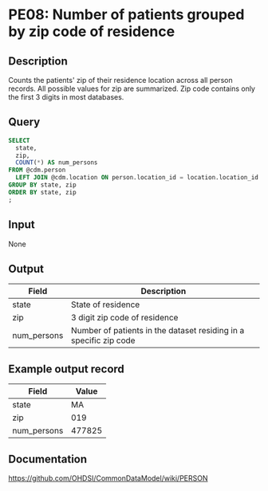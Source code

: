 <!---
Group:person
Name:PE08 Number of patients grouped by zip code of residence
Author:Patrick Ryan
CDM Version:5.0
-->

# PE08: Number of patients grouped by zip code of residence

## Description
Counts the patients' zip of their residence location across all person records. All possible values for zip are summarized. Zip code contains only the first 3 digits in most databases.

## Query
```sql
SELECT
  state,
  zip,
  COUNT(*) AS num_persons
FROM @cdm.person
  LEFT JOIN @cdm.location ON person.location_id = location.location_id
GROUP BY state, zip
ORDER BY state, zip
;
```

## Input

None

## Output

|  Field |  Description |
| --- | --- |
| state | State of residence |
| zip | 3 digit zip code of residence |
| num_persons | Number of patients in the dataset residing in a specific zip code |

## Example output record

| Field |  Value |
| --- | --- |
| state | MA |
| zip | 019 |
| num_persons | 477825 |

## Documentation
https://github.com/OHDSI/CommonDataModel/wiki/PERSON
